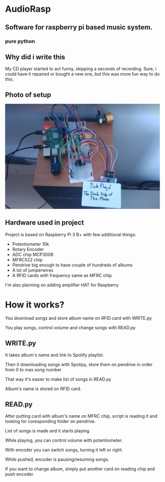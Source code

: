 # AudioRasp
## Software for raspberry pi based music system. 
### pure python

## Why did i write this

My CD player started to act funny, skipping a seconds of recording. Sure, i could have it repaired or bought a new one, but this was more fun way to do this.

## Photo of setup
![alt text](https://github.com/Andrzej-Zimoch/AudioRasp/blob/master/AudioRasp.JPG?raw=true)

## Hardware used in project

Project is based on Raspberry Pi 3 B+ with few additional things:
- Potentiometer 10k
- Rotary Encoder
- ADC chip MCP3008
- MFRC522 chip
- Pendrive big enough to have couple of hundreds of albums 
- A lot of jumperwires
- A RFID cards with frequency same as MFRC chip 

I'm also planning on adding amplifier HAT for Raspberry

# How it works?
You download songs and store album name on RFID card with WRITE.py

You play songs, control volume and change songs with READ.py

## WRITE.py
It takes album's name and link to Spotify playlist. 

Then it downloading songs with Spotipy, store them on pendrive in order from 0 to max song number

That way it's easier to make list of songs in READ.py

Album's name is stored on RFID card.

## READ.py
After putting card with album's name on MFRC chip, script is reading it and looking for coresponding folder on pendrive.

List of songs is made and it starts playing.

While playing, you can control volume with potentiometer.

With encoder you can switch songs, turning it left or right.

While pushed, encoder is pausing/resuming songs.

If you want to change album, simply put another card on reading chip and push encoder.

